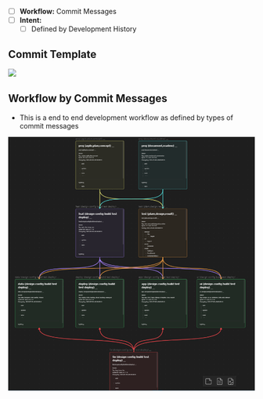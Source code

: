 - [ ] **Workflow:** Commit Messages
- [ ] **Intent:**
    - [ ] Defined by Development History

## Commit Template

![](ide-notes.png)

## Workflow by Commit Messages

- This is a end to end development workflow as defined by types of commit messages

![](docs/integration/4-commits/commit-flow.png)
